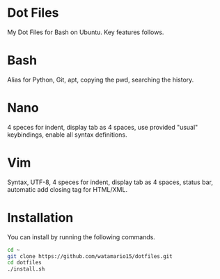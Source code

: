 # Dot Files
My Dot Files for Bash on Ubuntu.  Key features follows.

# Bash
Alias for Python, Git, apt, copying the pwd, searching the history.

# Nano
4 speces for indent, display tab as 4 spaces, use provided "usual" keybindings, enable all syntax definitions.

# Vim
Syntax, UTF-8, 4 speces for indent, display tab as 4 spaces, status bar, automatic add closing tag for HTML/XML.

# Installation
You can install by running the following commands.

```sh
cd ~
git clone https://github.com/watamario15/dotfiles.git
cd dotfiles
./install.sh
```